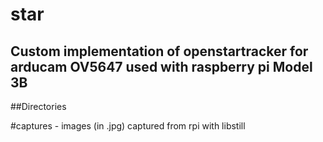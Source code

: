 # star

## Custom implementation of openstartracker for arducam OV5647 used with raspberry pi Model 3B

##Directories

#captures - images (in .jpg) captured from rpi with libstill

